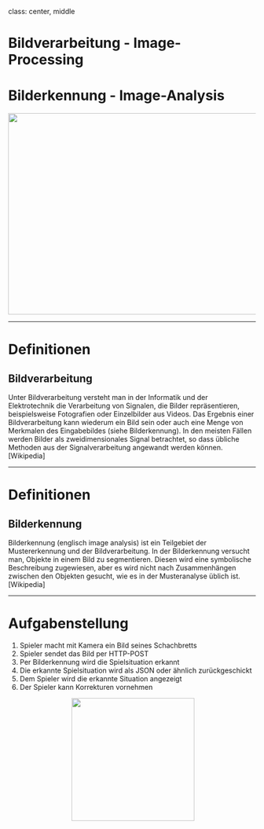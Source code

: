 class: center, middle

# Bildverarbeitung - Image-Processing
# Bilderkennung - Image-Analysis

<img align="center" width="600" height="410" src="./images/titelbild.jpg">

---

# Definitionen

## Bildverarbeitung
Unter Bildverarbeitung versteht man in der Informatik und der Elektrotechnik die Verarbeitung von Signalen, die Bilder repräsentieren, beispielsweise Fotografien oder Einzelbilder aus Videos. Das Ergebnis einer Bildverarbeitung kann wiederum ein Bild sein oder auch eine Menge von Merkmalen des Eingabebildes (siehe Bilderkennung). In den meisten Fällen werden Bilder als zweidimensionales Signal betrachtet, so dass übliche Methoden aus der Signalverarbeitung angewandt werden können.
[Wikipedia]

---

# Definitionen

## Bilderkennung
Bilderkennung (englisch image analysis) ist ein Teilgebiet der Mustererkennung und der Bildverarbeitung. In der Bilderkennung versucht man, Objekte in einem Bild zu segmentieren. Diesen wird eine symbolische Beschreibung zugewiesen, aber es wird nicht nach Zusammenhängen zwischen den Objekten gesucht, wie es in der Musteranalyse üblich ist. 
[Wikipedia]

---

# Aufgabenstellung

1. Spieler macht mit Kamera ein Bild seines Schachbretts
2. Spieler sendet das Bild per HTTP-POST
3. Per Bilderkennung wird die Spielsituation erkannt
4. Die erkannte Spielsituation wird als JSON oder ähnlich zurückgeschickt
5. Dem Spieler wird die erkannte Situation angezeigt
6. Der Spieler kann Korrekturen vornehmen

<p align="center">
  <img align="center" width="250" height="250" src="./images/schachnotation.png">
</p>

